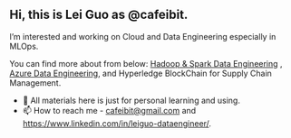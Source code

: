 ## Hi, this is Lei Guo as @cafeibit.

I’m interested and working on Cloud and Data Engineering especially in MLOps.

You can find more about from below:
<a href="https://github.com/cafeibit/Hadoop-Spark-Data-Engineering">Hadoop & Spark Data Engineering</a> , <a href="https://github.com/cafeibit/Azure-Data-Engineering">Azure Data Engineering</a>, and Hyperledge BlockChain for Supply Chain Management.
      
- 💞️ All materials here is just for personal learning and using.
- 📫 How to reach me - cafeibit@gmail.com and https://www.linkedin.com/in/leiguo-dataengineer/.

<!---
cafeibit/cafeibit is a ✨ special ✨ repository because its `README.md` (this file) appears on your GitHub profile.
You can click the Preview link to take a look at your changes.
--->

